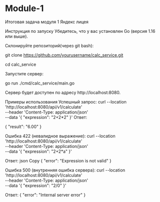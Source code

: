 # Module-1
Итоговая задача модуля 1 Яндекс лицея 

Инструкция по запуску
Убедитесь, что у вас установлен Go (версия 1.16 или выше).

Склонируйте репозиторий(через git bash):

git clone https://github.com/yourusername/calc_service.git

cd calc_service

Запустите сервер:

go run ./cmd/calc_service/main.go

Сервер будет доступен по адресу http://localhost:8080.

Примеры использования
Успешный запрос:
curl --location 'http://localhost:8080/api/v1/calculate' \
--header 'Content-Type: application/json' \
--data '{
  "expression": "2+2*2"
}'
Ответ:

{
  "result": "6.00"
}



Ошибка 422 (невалидное выражение):
curl --location 'http://localhost:8080/api/v1/calculate' \
--header 'Content-Type: application/json' \
--data '{
  "expression": "2+2*a"
}'

Ответ:
json
Copy
{
  "error": "Expression is not valid"
}



Ошибка 500 (внутренняя ошибка сервера):
curl --location 'http://localhost:8080/api/v1/calculate' \
--header 'Content-Type: application/json' \
--data '{
  "expression": "2/0"
}'

Ответ:
{
  "error": "Internal server error"
}